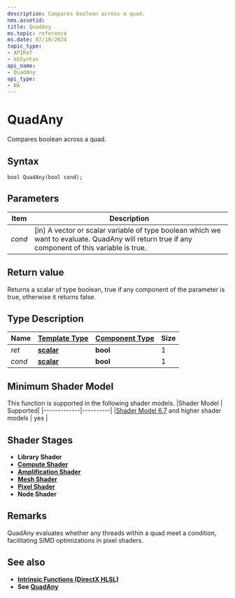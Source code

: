 ```yaml
---
description: Compares boolean across a quad.
nms.assetid:
title: QuadAny
ms.topic: reference
ms.date: 07/10/2024
topic_type:
- APIRef
- kbSyntax
api_name:
- QuadAny
api_type:
- NA
---
```



# QuadAny

Compares boolean across a quad.

## Syntax


```syntax
bool QuadAny(bool cond);
```

## Parameters

| Item | Description |
|------|-------------|
| *cond* | [in] A vector or scalar variable of type boolean which we want to evaluate. QuadAny will return true if any component of this variable is true.  |
## Return value

 Returns a scalar of type boolean, true if any component of the parameter is true, otherwise it returns false.
## Type Description

| Name  | [**Template Type**](../direct3dhlsl/dx-graphics-hlsl-data-types.md)| [**Component Type**](../direct3dhlsl/dx-graphics-hlsl-data-types.md) | Size |
|-------|--------------------------------------------------------------------|----------------------------------------------------------------------|------|
| *ret*   | [**scalar**](../direct3dhlsl/dx-graphics-hlsl-scalar.md) | **bool** | 1 |
| *cond*   | [**scalar**](../direct3dhlsl/dx-graphics-hlsl-scalar.md) | **bool** | 1 |

## Minimum Shader Model

This function is supported in the following shader models.
|Shader Model |	Supported|
|-------------|----------|
|[Shader Model 6.7](https://microsoft.github.io/DirectX-Specs/d3d/HLSL_ShaderModel6_7) and higher shader models | yes |

## Shader Stages

* **Library Shader**
* [**Compute Shader**](../direct3d11/direct3d-11-advanced-stages-compute-shader.md)
* [**Amplification Shader**](https://microsoft.github.io/DirectX-Specs/d3d/MeshShader.html#amplification-shader-and-mesh-shader)
* [**Mesh Shader**](https://microsoft.github.io/DirectX-Specs/d3d/MeshShader.html)
* [**Pixel Shader**](../direct3dhlsl/dx-graphics-hlsl-writing-shaders-9.md#pixel-shader-basics)
* **Node Shader**

## Remarks

QuadAny evaluates whether any threads within a quad meet a condition, facilitating SIMD optimizations in pixel shaders.
## See also


- [**Intrinsic Functions (DirectX HLSL)**](../direct3dhlsl/dx-graphics-hlsl-intrinsic-functions.md)
- **See [QuadAny](https://microsoft.github.io/DirectX-Specs/d3d/HLSL_SM_6_7_QuadAny_QuadAll#quadany)**